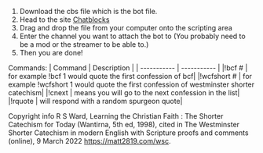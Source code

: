 1. Download the cbs file which is the bot file.
2. Head to the site [Chatblocks](https://www.instafluff.tv/ChatBlocks/)
3. Drag and drop the file from your computer onto the scripting area
4. Enter the channel you want to attach the bot to (You probably need to be a mod or the streamer to be able to.)
5. Then you are done!

Commands: 
| Command      | Description |
| ----------- | ----------- |
|!bcf #  | for example !bcf 1 would quote the first confession of bcf|
|!wcfshort #  | for example !wcfshort 1 would quote the first confession of westminster shorter catechism|
|!cnext | means you will go to the next confession in the list|
|!rquote | will respond with a random spurgeon quote|

Copyright info
R S Ward, Learning the Christian Faith : The Shorter Catechism for Today (Wantirna, 5th ed, 1998), cited in The Westminster Shorter Catechism in modern English with Scripture proofs and comments (online), 9 March 2022 <https://matt2819.com/wsc>.
